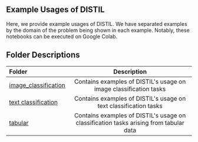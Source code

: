 ## Example Usages of DISTIL

Here, we provide example usages of DISTIL. We have separated examples by the domain of the problem being shown in each example. Notably, these notebooks can be executed on Google Colab.

## Folder Descriptions

| Folder | Description |
| :--- | :----: |
| [image_classification](image_classification) | Contains examples of DISTIL's usage on image classification tasks |
| [text classification](text_classification) | Contains examples of DISTIL's usage on text classification tasks
| [tabular](tabular) | Contains examples of DISTIL's usage on classification tasks arising from tabular data |